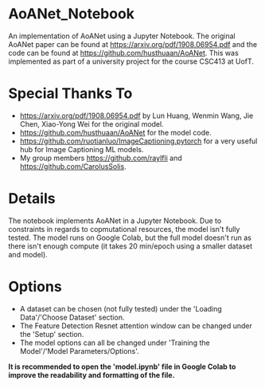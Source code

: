 # AoANet_Notebook
An implementation of AoANet using a Jupyter Notebook. The original AoANet paper can be found at https://arxiv.org/pdf/1908.06954.pdf and the code can be found at https://github.com/husthuaan/AoANet. This was implemented as part of a university project for the course CSC413 at UofT.

# Special Thanks To
 - https://arxiv.org/pdf/1908.06954.pdf by Lun Huang, Wenmin Wang, Jie Chen, Xiao-Yong Wei for the original model.
 - https://github.com/husthuaan/AoANet for the model code.
 - https://github.com/ruotianluo/ImageCaptioning.pytorch for a very useful hub for Image Captioning ML models.
 - My group members https://github.com/raylfli and https://github.com/CarolusSolis.
 
 # Details
 The notebook implements AoANet in a Jupyter Notebook. Due to constraints in regards to copmutational resources, the model isn't fully tested. The model runs on Google Colab, but the full model doesn't run as there isn't enough compute (it takes 20 min/epoch using a smaller dataset and model).
 
 # Options
 - A dataset can be chosen (not fully tested) under the 'Loading Data'/'Choose Dataset' section.
 - The Feature Detection Resnet attention window can be changed under the 'Setup' section.
 - The model options can all be changed under 'Training the Model'/'Model Parameters/Options'.

**It is recommended to open the 'model.ipynb' file in Google Colab to improve the readability and formatting of the file.**
